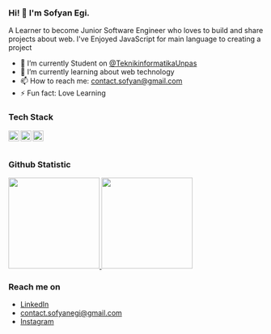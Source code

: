 ### Hi! 👋 I'm Sofyan Egi.

A Learner to become Junior Software Engineer who loves to build and share projects about web. I've Enjoyed JavaScript for main language to creating a project

- 🔭 I’m currently Student on <a href="https://www.instagram.com/informatikaunpas/">@TeknikinformatikaUnpas</a>
- 🌱 I’m currently learning about web technology
- 📫 How to reach me: contact.sofyan@gmail.com
- ⚡ Fun fact: Love Learning

### Tech Stack
  <a href="#"><img align="left" alt="JavaScript" title="JavaScript" width="21px" src="https://upload.wikimedia.org/wikipedia/commons/9/99/Unofficial_JavaScript_logo_2.svg" /></a>
  <a href="https://nodejs.org/"><img align="left" alt="NodeJS" title="NodeJS" width="21px" src="https://seeklogo.com/images/N/nodejs-logo-FBE122E377-seeklogo.com.png" /></a>
  <a href="https://reactjs.org/"><img align="left" alt="React" title="React" width="21px" src="https://cdn.worldvectorlogo.com/logos/react-2.svg" /></a>

  <br>
  <br>
  
  ### Github Statistic
<p align="left">
<a href="https://github.com/sofyanegil">
  <img height="180em" src="https://github-readme-stats-eight-theta.vercel.app/api?username=sofyanegil&show_icons=true&theme=algolia&include_all_commits=true&count_private=true"/>
  <img height="180em" src="https://github-readme-stats-eight-theta.vercel.app/api/top-langs/?username=sofyanegil&layout=compact&langs_count=8&theme=algolia"/>
</a>
</p>

### Reach me on
- <a href="https://linkedin.com/in/sofyanegi/">LinkedIn</a>
- contact.sofyanegi@gmail.com
- <a href="https://instagram.com/sofyanegi">Instagram</a>
